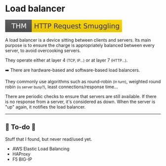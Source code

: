 # Load balancer

[![httprequestsmuggling](../../../../cybersecurity/_badges/thm/httprequestsmuggling.svg)](https://tryhackme.com/r/room/httprequestsmuggling)

<div class="row row-cols-lg-2"><div>

A load balancer is a device sitting between clients and servers. Its main purpose is to ensure the charge is appropriately balanced between every server, to avoid overcooking servers.

They operate either at layer 4 <small>(TCP, IP...)</small> or at layer 7 <small>(HTTP...)</small>.

➡️ There are hardware-based and software-based load balancers.
</div><div>

They commonly use algorithms such as round-robin <small>(in turn)</small>, weighted round robin <small>(is server busy?)</small>, least connections/response time...

There are periodic checks to ensure that servers are still available. If there is no response from a server, it's considered as down. When the server is "up" again, it notifies the load balancer.
</div></div>

<hr class="sep-both">

## 👻 To-do 👻

Stuff that I found, but never read/used yet.

<div class="row row-cols-lg-2"><div>

* AWS Elastic Load Balancing
* HAProxy
* F5 BIG-IP
</div><div>
</div></div>